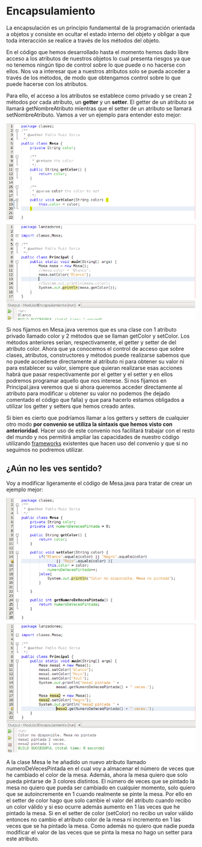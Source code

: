 # Encapsulamiento

La encapsulación es un principio fundamental de la programación orientada a objetos y consiste en ocultar el estado interno del objeto y obligar a que toda interacción se realice a través de los métodos del objeto.

En el código que hemos desarrollado hasta el momento hemos dado libre acceso a los atributos de nuestros objetos lo cual presenta riesgos ya que no tenemos ningún tipo de control sobre lo que puede o no hacerse con ellos. Nos va a interesar que a nuestros atributos solo se pueda acceder a través de los métodos, de modo que obtengamos control sobre lo que puede hacerse con los atributos.

Para ello, el acceso a los atributos se establece como privado y se crean 2 métodos por cada atributo, un **getter** y un **setter**. El getter de un atributo se llamará getNombreAtributo mientras que el setter de un atributo se llamará setNombreAtributo. Vamos a ver un ejemplo para entender esto mejor:


![Código con ejemplo de encapsulamiento](img/Modulo3Encapsulamiento.png "Código con ejemplo de encapsulamiento")


Si nos fijamos en Mesa.java veremos que es una clase con 1 atributo privado llamado color y 2 métodos que se llaman getColor y setColor. Los métodos anteriores serían, respectivamente, el getter y setter de del atributo color. Ahora que ya conocemos el control de acceso que sobre clases, atributos, constructores y métodos puede realizarse sabemos que no puede accederse directamente al atributo ni para obtener su valor ni para establecer su valor, siempre que quieran realizarse esas acciones habrá que pasar respectivamente por el getter y el setter y en ellos podremos programar aquello que nos interese. Si nos fijamos en Principal.java veremos que si ahora queremos acceder directamente al atributo para modificar u obtener su valor no podemos (he dejado comentado el código que falla) y que para hacerlo estamos obligados a utilizar los getter y setters que hemos creado antes.

Si bien es cierto que podríamos llamar a los getters y setters de cualquier otro modo **por convenio se utiliza la sintaxis que hemos visto con anterioridad**. Hacer uso de este convenio nos facilitará trabajar con el resto del mundo y nos permitirá ampliar las capacidades de nuestro código utilizando [frameworks](https://es.wikipedia.org/wiki/Framework "Framework") existentes que hacen uso del convenio y que si no seguimos no podremos utilizar.

## ¿Aún no les ves sentido?

Voy a modificar ligeramente el código de Mesa.java para tratar de crear un ejemplo mejor:


![Ejemplo de código con encapsulamiento desarrollado](img/Modulo3EncapsulamientoEjemploAvanzado.png "Ejemplo de código con encapsulamiento desarrollado")


A la clase Mesa le he añadido un nuevo atributo llamado numeroDeVecesPintada en el cual voy a almacenar el número de veces que he cambiado el color de la mesa. Además, ahora la mesa quiero que solo pueda pintarse de 3 colores distintos. El número de veces que se pintado la mesa no quiero que pueda ser cambiado en cualquier momento, solo quiero que se autoincremente en 1 cuando realmente se pinte la mesa. Por ello en el setter de color hago que solo cambie el valor del atributo cuando recibo un color válido y si eso ocurre además aumento en 1 las veces que he pintado la mesa. Si en el setter de color (setColor) no recibo un valor válido entonces no cambio el atributo color de la mesa ni incremento en 1 las veces que se ha pintado la mesa. Como además no quiero que nadie pueda modificar el valor de las veces que se pinta la mesa no hago un setter para este atributo.

